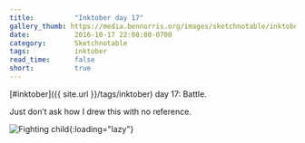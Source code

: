 ```yaml
---
title:          "Inktober day 17"
gallery_thumb: https://media.bennorris.org/images/sketchnotable/inktober-2016/inktober-day-17.jpg
date:           2016-10-17 22:08:00-0700
category:       Sketchnotable
tags:           inktober
read_time:      false
short:          true
---
```

[#inktober]({{ site.url }}/tags/inktober) day 17: Battle.

Just don’t ask how I drew this with no reference.

![Fighting child](https://media.bennorris.org/images/sketchnotable/inktober-2016/inktober-day-17.jpg){:loading="lazy"}
